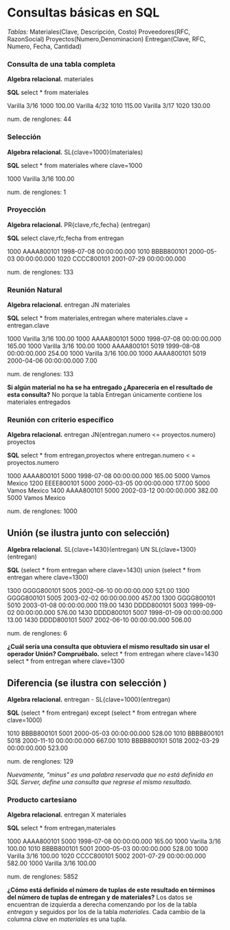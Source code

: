 # Consultas básicas en SQL

*Tablas:*
Materiales(Clave, Descripción, Costo)
Proveedores(RFC, RazonSocial)
Proyectos(Numero,Denominacion)
Entregan(Clave, RFC, Numero, Fecha, Cantidad) 

### Consulta de una tabla completa
**Algebra relacional.**
materiales

**SQL**
select * from materiales 

Varilla 3/16	1000	100.00
Varilla 4/32	1010	115.00
Varilla 3/17	1020	130.00

num. de renglones: 44

### Selección
**Algebra relacional.**
SL{clave=1000}(materiales)

**SQL**
select * from materiales
where clave=1000 

1000	Varilla 3/16	100.00

num. de renglones: 1

### Proyección

**Algebra relacional.**
PR{clave,rfc,fecha} (entregan)

**SQL**
select clave,rfc,fecha from entregan

1000	AAAA800101   	1998-07-08 00:00:00.000
1010	BBBB800101   	2000-05-03 00:00:00.000
1020	CCCC800101   	2001-07-29 00:00:00.000

num. de renglones: 133

### Reunión Natural

**Algebra relacional.**
entregan JN materiales

**SQL**
select * from materiales,entregan
where materiales.clave = entregan.clave

1000	Varilla 3/16	100.00	1000	AAAA800101   	5000	1998-07-08 00:00:00.000	165.00
1000	Varilla 3/16	100.00	1000	AAAA800101   	5019	1999-08-08 00:00:00.000	254.00
1000	Varilla 3/16	100.00	1000	AAAA800101   	5019	2000-04-06 00:00:00.000	7.00

num. de renglones: 133

**Si algún material no ha se ha entregado ¿Aparecería en el resultado de esta consulta?** 
No porque la tabla Entregan únicamente contiene los materiales entregados

### Reunión con criterio específico

**Algebra relacional.**
entregan JN{entregan.numero <= proyectos.numero} proyectos

**SQL**
select * from entregan,proyectos
where entregan.numero < = proyectos.numero

1000	AAAA800101   	5000	1998-07-08 00:00:00.000	165.00	5000	Vamos Mexico
1200	EEEE800101   	5000	2000-03-05 00:00:00.000	177.00	5000	Vamos Mexico
1400	AAAA800101   	5000	2002-03-12 00:00:00.000	382.00	5000	Vamos Mexico

num. de renglones: 1000

## Unión (se ilustra junto con selección)

**Algebra relacional.**
SL{clave=1430}(entregan) UN SL{clave=1300}(entregan)

**SQL**
(select * from entregan where clave=1430)
union
(select * from entregan where clave=1300)

1300	GGGG800101   	5005	2002-06-10 00:00:00.000	521.00
1300	GGGG800101   	5005	2003-02-02 00:00:00.000	457.00
1300	GGGG800101   	5010	2003-01-08 00:00:00.000	119.00
1430	DDDD800101   	5003	1999-09-02 00:00:00.000	576.00
1430	DDDD800101   	5007	1998-01-09 00:00:00.000	13.00
1430	DDDD800101   	5007	2002-06-10 00:00:00.000	506.00

num. de renglones: 6

**¿Cuál sería una consulta que obtuviera el mismo resultado sin usar el operador Unión? Compruébalo.**
select * from entregan where clave=1430
select * from entregan where clave=1300

## Diferencia (se ilustra con selección )

**Algebra relacional.**
entregan - SL{clave=1000}(entregan)

**SQL**
(select * from entregan)
except
(select * from entregan where clave=1000)

1010	BBBB800101   	5001	2000-05-03 00:00:00.000	528.00
1010	BBBB800101   	5018	2000-11-10 00:00:00.000	667.00
1010	BBBB800101   	5018	2002-03-29 00:00:00.000	523.00

num. de renglones: 129

*Nuevamente, "minus" es una palabra reservada que no está definida en SQL Server, define una consulta que regrese el mismo resultado.*

### Producto cartesiano

**Algebra relacional.**
entregan X materiales

**SQL**
select * from entregan,materiales

1000	AAAA800101   	5000	1998-07-08 00:00:00.000	165.00	1000	Varilla 3/16	100.00
1010	BBBB800101   	5001	2000-05-03 00:00:00.000	528.00	1000	Varilla 3/16	100.00
1020	CCCC800101   	5002	2001-07-29 00:00:00.000	582.00	1000	Varilla 3/16	100.00

num. de renglones: 5852

**¿Cómo está definido el número de tuplas de este resultado en términos del número de tuplas de entregan y de materiales?**
Los datos se encuentran de izquierda a derecha comenzando por los de la tabla *entregan* y seguidos por 
los de la tabla *materiales*. Cada cambio de la columna *clave* en *materiales* es una tupla.



